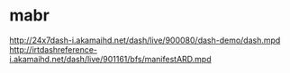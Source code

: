 # mabr

http://24x7dash-i.akamaihd.net/dash/live/900080/dash-demo/dash.mpd
http://irtdashreference-i.akamaihd.net/dash/live/901161/bfs/manifestARD.mpd
